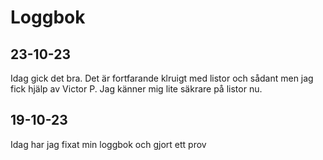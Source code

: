 Loggbok
==================

23-10-23
------------------
Idag gick det bra.
Det är fortfarande klruigt med listor och sådant men jag fick hjälp av Victor P.
Jag känner mig lite säkrare på listor nu.

19-10-23
------------------
Idag har jag fixat min loggbok och gjort ett prov
